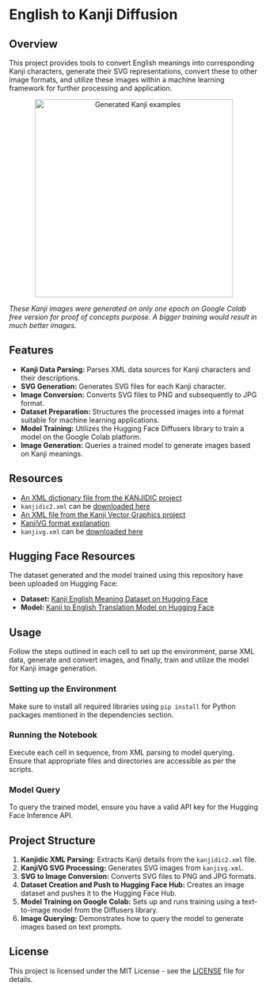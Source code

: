 # English to Kanji Diffusion

## Overview
This project provides tools to convert English meanings into corresponding Kanji characters, generate their SVG representations, convert these to other image formats, and utilize these images within a machine learning framework for further processing and application.
<p align="center">
  <img src="https://huggingface.co/sylvainlapeyrade/kanji2english/resolve/main/generated_kanji_examples.jpg" width="400" title="Generated Kanji examples">
</p>

<i>These Kanji images were generated on only one epoch on Google Colab free version for proof of concepts purpose. A bigger training would result in much better images.</i>

## Features
- **Kanji Data Parsing:** Parses XML data sources for Kanji characters and their descriptions.
- **SVG Generation:** Generates SVG files for each Kanji character.
- **Image Conversion:** Converts SVG files to PNG and subsequently to JPG format.
- **Dataset Preparation:** Structures the processed images into a format suitable for machine learning applications.
- **Model Training:** Utilizes the Hugging Face Diffusers library to train a model on the Google Colab platform.
- **Image Generation:** Queries a trained model to generate images based on Kanji meanings.

## Resources

- [An XML dictionary file from the KANJIDIC project](http://www.edrdg.org/wiki/index.php/KANJIDIC_Project)
- `kanjidic2.xml` can be [downloaded here](http://www.edrdg.org/kanjidic/kanjidic2.xml.gz)
- [An XML file from the Kanji Vector Graphics project](https://github.com/KanjiVG/)
- [KanjiVG format explanation](https://kanjivg.tagaini.net/svg-format.html)
- `kanjivg.xml` can be [downloaded here](https://github.com/KanjiVG/kanjivg/releases/)

## Hugging Face Resources

The dataset generated and the model trained using this repository have been uploaded on Hugging Face:
- **Dataset:** [Kanji English Meaning Dataset on Hugging Face](https://huggingface.co/datasets/sylvainlapeyrade/kanji_english_meaning)
- **Model:** [Kanji to English Translation Model on Hugging Face](https://huggingface.co/sylvainlapeyrade/kanji2english)

## Usage
Follow the steps outlined in each cell to set up the environment, parse XML data, generate and convert images, and finally, train and utilize the model for Kanji image generation.

### Setting up the Environment
Make sure to install all required libraries using `pip install` for Python packages mentioned in the dependencies section.

### Running the Notebook
Execute each cell in sequence, from XML parsing to model querying. Ensure that appropriate files and directories are accessible as per the scripts.

### Model Query
To query the trained model, ensure you have a valid API key for the Hugging Face Inference API.

## Project Structure
1. **Kanjidic XML Parsing:** Extracts Kanji details from the `kanjidic2.xml` file.
2. **KanjiVG SVG Processing:** Generates SVG images from `kanjivg.xml`.
3. **SVG to Image Conversion:** Converts SVG files to PNG and JPG formats.
4. **Dataset Creation and Push to Hugging Face Hub:** Creates an image dataset and pushes it to the Hugging Face Hub.
5. **Model Training on Google Colab:** Sets up and runs training using a text-to-image model from the Diffusers library.
6. **Image Querying:** Demonstrates how to query the model to generate images based on text prompts.

## License
This project is licensed under the MIT License - see the [LICENSE](LICENSE) file for details.
